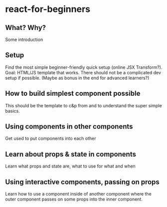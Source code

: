 # react-for-beginners

## What? Why?
Some introduction

## Setup
Find the most simple beginner-friendly quick setup (online JSX Transform?).
Goal: HTML/JS template that works. There should not be a complicated dev setup if possible. (Maybe as bonus in the end for advanced learners?)

## How to build simplest component possible
This should be the template to c&p from and to understand the super simple basics.

## Using components in other components
Get used to put components into each other

## Learn about props & state in components
Learn what props and state are, what to use for what and when

## Using interactive components, passing on props
Learn how to use a component inside of another component where the outer component passes on some props into the inner component.

